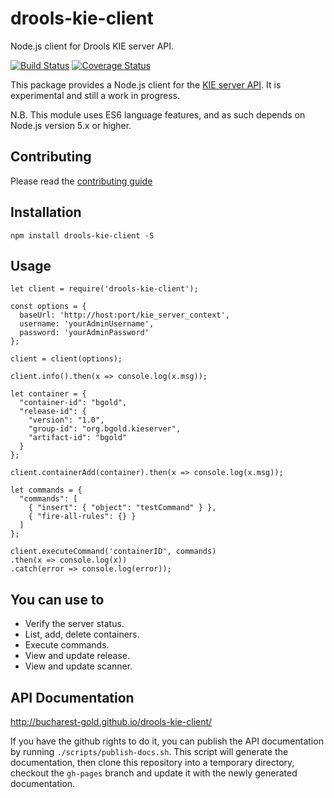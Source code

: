 # drools-kie-client

Node.js client for Drools KIE server API.

[![Build Status](https://travis-ci.org/bucharest-gold/drools-kie-client.svg?branch=master)](https://travis-ci.org/bucharest-gold/drools-kie-client)
[![Coverage Status](https://coveralls.io/repos/github/bucharest-gold/drools-kie-client/badge.svg?branch=master)](https://coveralls.io/github/bucharest-gold/drools-kie-client?branch=master)

This package provides a Node.js client for the [KIE server API][1].
It is experimental and still a work in progress.

N.B. This module uses ES6 language features, and as such depends on Node.js version 5.x
or higher.

## Contributing

Please read the [contributing guide](./CONTRIBUTING.md)

## Installation

    npm install drools-kie-client -S


## Usage
    let client = require('drools-kie-client');

    const options = {
      baseUrl: 'http://host:port/kie_server_context',
      username: 'yourAdminUsername',
      password: 'yourAdminPassword'
    };

    client = client(options);

    client.info().then(x => console.log(x.msg));

    let container = {
      "container-id": "bgold",
      "release-id": {
        "version": "1.0",
        "group-id": "org.bgold.kieserver",
        "artifact-id": "bgold"
      }
    };

    client.containerAdd(container).then(x => console.log(x.msg));

    let commands = {
      "commands": [
        { "insert": { "object": "testCommand" } },
        { "fire-all-rules": {} }
      ]
    };

    client.executeCommand('containerID', commands)
    .then(x => console.log(x))
    .catch(error => console.log(error));

## You can use to

* Verify the server status.
* List, add, delete containers.
* Execute commands.
* View and update release.
* View and update scanner.

## API Documentation

http://bucharest-gold.github.io/drools-kie-client/

If you have the github rights to do it, you can publish the API documentation by running
`./scripts/publish-docs.sh`. This script will generate the documentation, then clone this
repository into a temporary directory, checkout the `gh-pages` branch and update it with
the newly generated documentation.


[1]: http://docs.jboss.org/drools/release/6.4.0.Final/drools-docs/html/ch22.html#d0e24633